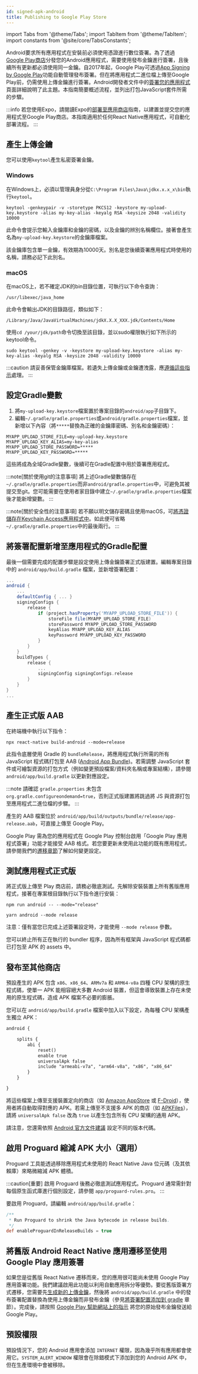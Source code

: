 ```yaml
---
id: signed-apk-android
title: Publishing to Google Play Store
---
```


import Tabs from '@theme/Tabs'; import TabItem from '@theme/TabItem'; import constants from '@site/core/TabsConstants';

Android要求所有應用程式在安裝前必須使用憑證進行數位簽署。為了透過[Google Play商店](https://play.google.com/store)分發您的Android應用程式，需要使用發布金鑰進行簽署，且後續所有更新都必須使用同一金鑰。自2017年起，Google Play可透過[App Signing by Google Play](https://developer.android.com/studio/publish/app-signing#app-signing-google-play)功能自動管理發布簽署。但在將應用程式二進位檔上傳至Google Play前，仍需使用上傳金鑰進行簽署。Android開發者文件中的[簽署您的應用程式](https://developer.android.com/tools/publishing/app-signing.html)頁面詳細說明了此主題。本指南簡要概述流程，並列出打包JavaScript套件所需的步驟。

:::info
若您使用Expo，請閱讀Expo的[部署至應用商店](https://docs.expo.dev/distribution/app-stores/)指南，以建置並提交您的應用程式至Google Play商店。本指南適用於任何React Native應用程式，可自動化部署流程。
:::

## 產生上傳金鑰

您可以使用`keytool`產生私密簽署金鑰。

### Windows

在Windows上，必須以管理員身分從`C:\Program Files\Java\jdkx.x.x_x\bin`執行`keytool`。

```shell
keytool -genkeypair -v -storetype PKCS12 -keystore my-upload-key.keystore -alias my-key-alias -keyalg RSA -keysize 2048 -validity 10000
```

此命令會提示您輸入金鑰庫和金鑰的密碼，以及金鑰的辨別名稱欄位。接著會產生名為`my-upload-key.keystore`的金鑰庫檔案。

該金鑰庫包含單一金鑰，有效期為10000天。別名是您後續簽署應用程式時使用的名稱，請務必記下此別名。

### macOS

在macOS上，若不確定JDK的bin目錄位置，可執行以下命令查詢：

```shell
/usr/libexec/java_home
```

此命令會輸出JDK的目錄路徑，類似如下：

```shell
/Library/Java/JavaVirtualMachines/jdkX.X.X_XXX.jdk/Contents/Home
```

使用`cd /your/jdk/path`命令切換至該目錄，並以sudo權限執行如下所示的keytool命令。

```shell
sudo keytool -genkey -v -keystore my-upload-key.keystore -alias my-key-alias -keyalg RSA -keysize 2048 -validity 10000
```

:::caution
請妥善保管金鑰庫檔案。若遺失上傳金鑰或金鑰遭洩露，應[遵循這些指示](https://support.google.com/googleplay/android-developer/answer/7384423#reset)處理。
:::

## 設定Gradle變數

1. 將`my-upload-key.keystore`檔案置於專案目錄的`android/app`子目錄下。
2. 編輯`~/.gradle/gradle.properties`或`android/gradle.properties`檔案，並新增以下內容（將`*****`替換為正確的金鑰庫密碼、別名和金鑰密碼）：

```
MYAPP_UPLOAD_STORE_FILE=my-upload-key.keystore
MYAPP_UPLOAD_KEY_ALIAS=my-key-alias
MYAPP_UPLOAD_STORE_PASSWORD=*****
MYAPP_UPLOAD_KEY_PASSWORD=*****
```

這些將成為全域Gradle變數，後續可在Gradle配置中用於簽署應用程式。

:::note[關於使用git的注意事項]
將上述Gradle變數儲存在`~/.gradle/gradle.properties`而非`android/gradle.properties`中，可避免其被提交至git。您可能需要在使用者家目錄中建立`~/.gradle/gradle.properties`檔案後才能新增變數。
:::

:::note[關於安全性的注意事項]
若不願以明文儲存密碼且使用macOS，可[將憑證儲存在Keychain Access應用程式中](https://pilloxa.gitlab.io/posts/safer-passwords-in-gradle/)。如此便可省略`~/.gradle/gradle.properties`中的最後兩行。
:::

## 將簽署配置新增至應用程式的Gradle配置

最後一個需要完成的配置步驟是設定使用上傳金鑰簽署正式版建置。編輯專案目錄中的 `android/app/build.gradle` 檔案，並新增簽署配置：

```groovy
...
android {
    ...
    defaultConfig { ... }
    signingConfigs {
        release {
            if (project.hasProperty('MYAPP_UPLOAD_STORE_FILE')) {
                storeFile file(MYAPP_UPLOAD_STORE_FILE)
                storePassword MYAPP_UPLOAD_STORE_PASSWORD
                keyAlias MYAPP_UPLOAD_KEY_ALIAS
                keyPassword MYAPP_UPLOAD_KEY_PASSWORD
            }
        }
    }
    buildTypes {
        release {
            ...
            signingConfig signingConfigs.release
        }
    }
}
...
```

## 產生正式版 AAB

在終端機中執行以下指令：

```shell
npx react-native build-android --mode=release
```

此指令底層使用 Gradle 的 `bundleRelease`，將應用程式執行所需的所有 JavaScript 程式碼打包至 AAB ([Android App Bundle](https://developer.android.com/guide/app-bundle))。若需調整 JavaScript 套件或可繪製資源的打包方式（例如變更預設檔案/資料夾名稱或專案結構），請參閱 `android/app/build.gradle` 以更新對應設定。

:::note
請確認 `gradle.properties` 未包含 `org.gradle.configureondemand=true`，否則正式版建置將跳過將 JS 與資源打包至應用程式二進位檔的步驟。
:::

產生的 AAB 檔案位於 `android/app/build/outputs/bundle/release/app-release.aab`，可直接上傳至 Google Play。

Google Play 需為您的應用程式在 Google Play 控制台啟用「Google Play 應用程式簽署」功能才能接受 AAB 格式。若您要更新未使用此功能的既有應用程式，請參閱我們的[遷移章節](#migrating-old-android-react-native-apps-to-use-app-signing-by-google-play)了解如何變更設定。

## 測試應用程式正式版

將正式版上傳至 Play 商店前，請務必徹底測試。先解除安裝裝置上所有舊版應用程式，接著在專案根目錄執行以下指令進行安裝：

<Tabs groupId="package-manager" queryString defaultValue={constants.defaultPackageManager} values={constants.packageManagers}>
<TabItem value="npm">

```shell
npm run android -- --mode="release"
```

</TabItem>
<TabItem value="yarn">

```shell
yarn android --mode release
```

</TabItem>
</Tabs>

注意：僅有當您已完成上述簽署設定時，才能使用 `--mode release` 參數。

您可以終止所有正在執行的 bundler 程序，因為所有框架與 JavaScript 程式碼都已打包至 APK 的 assets 中。

## 發布至其他商店

預設產生的 APK 包含 `x86`、`x86_64`、`ARMv7a` 和 `ARM64-v8a` 四種 CPU 架構的原生程式碼，使單一 APK 能相容絕大多數 Android 裝置，但這會導致裝置上存在未使用的原生程式碼，造成 APK 檔案不必要的膨脹。

您可以在 `android/app/build.gradle` 檔案中加入以下設定，為每種 CPU 架構產生獨立 APK：

```diff
android {

    splits {
        abi {
            reset()
            enable true
            universalApk false
            include "armeabi-v7a", "arm64-v8a", "x86", "x86_64"
        }
    }

}
```

將這些檔案上傳至支援裝置定向的商店（如 [Amazon AppStore](https://developer.amazon.com/docs/app-submission/device-filtering-and-compatibility.html) 或 [F-Droid](https://f-droid.org/en/)），使用者將自動取得對應的 APK。若需上傳至不支援多 APK 的商店（如 [APKFiles](https://www.apkfiles.com/)），請將 `universalApk false` 改為 `true` 以產生包含所有 CPU 架構的通用 APK。

請注意，您還需依照 [Android 官方文件建議](https://developer.android.com/studio/build/configure-apk-splits#configure-APK-versions) 設定不同的版本代碼。

## 啟用 Proguard 縮減 APK 大小（選用）

Proguard 工具能透過移除應用程式未使用的 React Native Java 位元碼（及其依賴庫）來略微縮減 APK 體積。

:::caution[重要]
啟用 Proguard 後務必徹底測試應用程式。Proguard 通常需針對每個原生函式庫進行個別設定，請參閱 `app/proguard-rules.pro`。
:::

要啟用 Proguard，請編輯 `android/app/build.gradle`：

```groovy
/**
 * Run Proguard to shrink the Java bytecode in release builds.
 */
def enableProguardInReleaseBuilds = true
```

## 將舊版 Android React Native 應用遷移至使用 Google Play 應用簽署

如果您是從舊版 React Native 遷移而來，您的應用很可能尚未使用 Google Play 應用簽署功能。我們建議啟用此功能以利用自動應用拆分等優勢。要從舊版簽署方式遷移，您需要先[生成新的上傳金鑰](#generating-an-upload-key)，然後將 `android/app/build.gradle` 中的發布簽署配置替換為使用上傳金鑰而非發布金鑰（參見[將簽署配置添加到 gradle](#adding-signing-config-to-your-apps-gradle-config) 章節）。完成後，請按照 [Google Play 幫助網站上的指示](https://support.google.com/googleplay/android-developer/answer/7384423) 將您的原始發布金鑰發送給 Google Play。

## 預設權限

預設情況下，您的 Android 應用會添加 `INTERNET` 權限，因為幾乎所有應用都會使用它。`SYSTEM_ALERT_WINDOW` 權限會在除錯模式下添加到您的 Android APK 中，但在生產環境中會被移除。